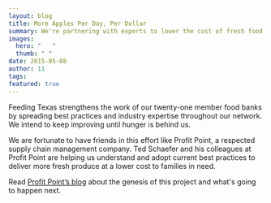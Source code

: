 ```yaml
---
layout: blog
title: More Apples Per Day, Per Dollar
summary: We're partnering with experts to lower the cost of fresh food for hungry families. 
images: 
  hero: "	"
  thumb: " "
date: 2015-05-08
author: 11
tags: 
featured: true
---
```

Feeding Texas strengthens the work of our twenty-one member food banks by spreading best practices and industry expertise throughout our network. We intend to keep improving until hunger is behind us.

We are fortunate to have friends in this effort like Profit Point, a respected supply chain management company. Ted Schaefer and his colleagues at Profit Point are helping us understand and adopt current best practices to deliver more fresh produce at a lower cost to families in need.  

Read [Profit Point’s blog](http://www.profitpt.com/distribution/apple-day/) about the genesis of this project and what's going to happen next.
